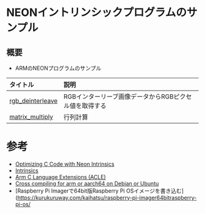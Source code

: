 # NEONイントリンシックプログラムのサンプル

## 概要

* ARMのNEONプログラムのサンプル

|タイトル|説明|
|:--|:--|
|[rgb_deinterleave](./rgb_deinterleave)|RGBインターリーブ画像データからRGBピクセル値を取得する|
|[matrix_multiply](./matrix_multiply)|行列計算|

# 参考

* [Optimizing C Code with Neon Intrinsics](https://developer.arm.com/documentation/102467/0100)
* [Intrinsics](https://developer.arm.com/architectures/instruction-sets/intrinsics/)
* [Arm C Language Extensions (ACLE)](https://developer.arm.com/architectures/system-architectures/software-standards/acle)
* [Cross compiling for arm or aarch64 on Debian or Ubuntu](https://jensd.be/1126/linux/cross-compiling-for-arm-or-aarch64-on-debian-or-ubuntu)
* [Raspberry Pi Imagerで64bit版Raspberry Pi OSイメージを書き込む](https://kurukuruway.com/kaihatsu/raspberry-pi-imager64bitraspberry-pi-os/

